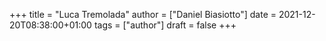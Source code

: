 +++
title = "Luca Tremolada"
author = ["Daniel Biasiotto"]
date = 2021-12-20T08:38:00+01:00
tags = ["author"]
draft = false
+++
